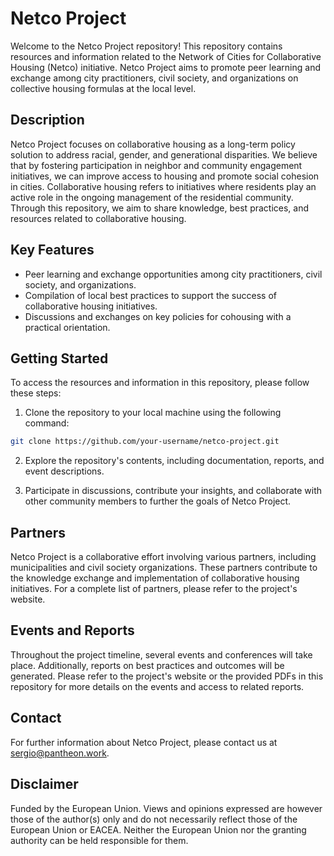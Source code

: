 # Netco Project

Welcome to the Netco Project repository! This repository contains resources and information related to the Network of Cities for Collaborative Housing (Netco) initiative. Netco Project aims to promote peer learning and exchange among city practitioners, civil society, and organizations on collective housing formulas at the local level.

## Description

Netco Project focuses on collaborative housing as a long-term policy solution to address racial, gender, and generational disparities. We believe that by fostering participation in neighbor and community engagement initiatives, we can improve access to housing and promote social cohesion in cities. Collaborative housing refers to initiatives where residents play an active role in the ongoing management of the residential community. Through this repository, we aim to share knowledge, best practices, and resources related to collaborative housing.

## Key Features

- Peer learning and exchange opportunities among city practitioners, civil society, and organizations.
- Compilation of local best practices to support the success of collaborative housing initiatives.
- Discussions and exchanges on key policies for cohousing with a practical orientation.

## Getting Started

To access the resources and information in this repository, please follow these steps:

1. Clone the repository to your local machine using the following command:

```bash
git clone https://github.com/your-username/netco-project.git
```

2. Explore the repository's contents, including documentation, reports, and event descriptions.

3. Participate in discussions, contribute your insights, and collaborate with other community members to further the goals of Netco Project.

## Partners

Netco Project is a collaborative effort involving various partners, including municipalities and civil society organizations. These partners contribute to the knowledge exchange and implementation of collaborative housing initiatives. For a complete list of partners, please refer to the project's website.

## Events and Reports

Throughout the project timeline, several events and conferences will take place. Additionally, reports on best practices and outcomes will be generated. Please refer to the project's website or the provided PDFs in this repository for more details on the events and access to related reports.

## Contact

For further information about Netco Project, please contact us at sergio@pantheon.work.

## Disclaimer

Funded by the European Union. Views and opinions expressed are however those of the author(s) only and do not necessarily reflect those of the European Union or EACEA. Neither the European Union nor the granting authority can be held responsible for them.

